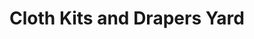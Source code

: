 ---
title: "Cloth Kits and Drapers Yard"
url: /chichester/cloth-kits-and-drapers-yard/
shop: shop
---